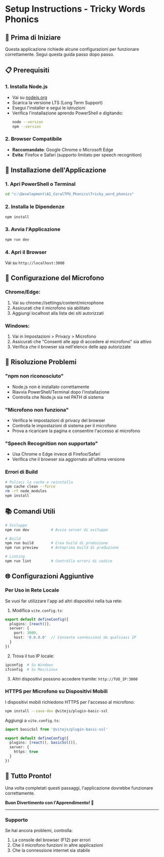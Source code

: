 # Setup Instructions - Tricky Words Phonics

## 🎯 Prima di Iniziare

Questa applicazione richiede alcune configurazioni per funzionare correttamente. Segui questa guida passo dopo passo.

## 📋 Prerequisiti

### 1. Installa Node.js
- Vai su [nodejs.org](https://nodejs.org/)
- Scarica la versione LTS (Long Term Support)
- Esegui l'installer e segui le istruzioni
- Verifica l'installazione aprendo PowerShell e digitando:
  ```bash
  node --version
  npm --version
  ```

### 2. Browser Compatibile
- **Raccomandato**: Google Chrome o Microsoft Edge
- **Evita**: Firefox e Safari (supporto limitato per speech recognition)

## 🚀 Installazione dell'Applicazione

### 1. Apri PowerShell o Terminal
```bash
cd "c:\Development\AI_CoralTPU_Phonics\Tricky_word_phonics"
```

### 2. Installa le Dipendenze
```bash
npm install
```

### 3. Avvia l'Applicazione
```bash
npm run dev
```

### 4. Apri il Browser
Vai su `http://localhost:3000`

## 🎤 Configurazione del Microfono

### Chrome/Edge:
1. Vai su chrome://settings/content/microphone
2. Assicurati che il microfono sia abilitato
3. Aggiungi localhost alla lista dei siti autorizzati

### Windows:
1. Vai in Impostazioni > Privacy > Microfono
2. Assicurati che "Consenti alle app di accedere al microfono" sia attivo
3. Verifica che il browser sia nell'elenco delle app autorizzate

## 🔧 Risoluzione Problemi

### "npm non riconosciuto"
- Node.js non è installato correttamente
- Riavvia PowerShell/Terminal dopo l'installazione
- Controlla che Node.js sia nel PATH di sistema

### "Microfono non funziona"
- Verifica le impostazioni di privacy del browser
- Controlla le impostazioni di sistema per il microfono
- Prova a ricaricare la pagina e consentire l'accesso al microfono

### "Speech Recognition non supportato"
- Usa Chrome o Edge invece di Firefox/Safari
- Verifica che il browser sia aggiornato all'ultima versione

### Errori di Build
```bash
# Pulisci la cache e reinstalla
npm cache clean --force
rm -rf node_modules
npm install
```

## 📚 Comandi Utili

```bash
# Sviluppo
npm run dev          # Avvia server di sviluppo

# Build
npm run build        # Crea build di produzione
npm run preview      # Anteprima build di produzione

# Linting
npm run lint         # Controlla errori di codice
```

## 🌐 Configurazioni Aggiuntive

### Per Uso in Rete Locale
Se vuoi far utilizzare l'app ad altri dispositivi nella tua rete:

1. Modifica `vite.config.ts`:
```typescript
export default defineConfig({
  plugins: [react()],
  server: {
    port: 3000,
    host: '0.0.0.0'  // Consente connessioni da qualsiasi IP
  }
})
```

2. Trova il tuo IP locale:
```bash
ipconfig  # Su Windows
ifconfig  # Su Mac/Linux
```

3. Altri dispositivi possono accedere tramite: `http://TUO_IP:3000`

### HTTPS per Microfono su Dispositivi Mobili
I dispositivi mobili richiedono HTTPS per l'accesso al microfono:

```bash
npm install --save-dev @vitejs/plugin-basic-ssl
```

Aggiungi a `vite.config.ts`:
```typescript
import basicSsl from '@vitejs/plugin-basic-ssl'

export default defineConfig({
  plugins: [react(), basicSsl()],
  server: {
    https: true
  }
})
```

## 🎉 Tutto Pronto!

Una volta completati questi passaggi, l'applicazione dovrebbe funzionare correttamente. 

**Buon Divertimento con l'Apprendimento! 🌟**

---

### Supporto
Se hai ancora problemi, controlla:
1. La console del browser (F12) per errori
2. Che il microfono funzioni in altre applicazioni
3. Che la connessione internet sia stabile
